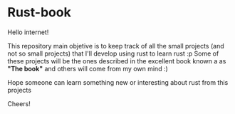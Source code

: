 # Rust-book

Hello internet!


This repository main objetive is to keep track of all  the small projects (and not so small projects) that I'll develop using rust to learn rust :p 
Some of these projects will be the ones described in the excellent book known a as **"The book"** and others will come from my own mind :)

Hope someone can learn something new or interesting about rust from this projects

Cheers!
